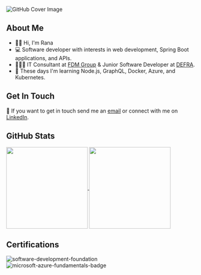 ![GitHub Cover Image](https://github.com/rtasalem/rtasalem/assets/127218837/48f83f57-5df2-41b1-92cc-d2810095dcaf)

## About Me
- 👋🏽 Hi, I'm Rana
- 💻 Software developer with interests in web development, Spring Boot applications, and APIs.
- 👩🏽‍💻 IT Consultant at [FDM Group](https://www.fdmgroup.com/) & Junior Software Developer at [DEFRA](https://www.gov.uk/government/organisations/department-for-environment-food-rural-affairs).
- 🧠 These days I'm learning Node.js, GraphQL, Docker, Azure, and Kubernetes.
## Get In Touch
💬 If you want to get in touch send me an [email](ranatasalem@gmail.com) or connect with me on [LinkedIn](https://www.linkedin.com/in/ranatasalem/).
## GitHub Stats
<a href="https://github.com/rtasalem?tab=repositories">
  <img height=217 align="center" src="https://github-readme-stats.vercel.app/api/top-langs/?username=rtasalem&theme=shadow_green&layout=compact" />
</a>
<a href="https://github.com/rtasalem">
  <img height=217 align="center" src="https://github-readme-stats.vercel.app/api?username=rtasalem&theme=shadow_red&layout=compact&show=reviews,prs_merged&hide=issues" />
</a>

## Certifications
![software-development-foundation](https://github.com/rtasalem/rtasalem/assets/127218837/7ee0ce69-650e-4663-8864-25e2a2adabe0)
![microsoft-azure-fundamentals-badge](https://github.com/rtasalem/rtasalem/assets/127218837/7821eb3f-b503-47ae-a657-c30634669af5)

